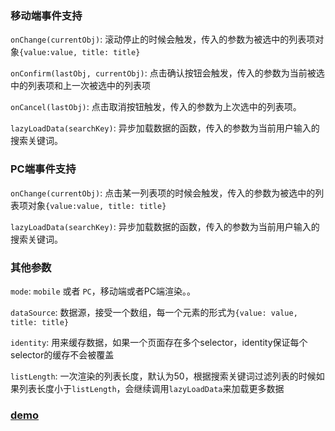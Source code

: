 ### 移动端事件支持

`onChange(currentObj)`: 滚动停止的时候会触发，传入的参数为被选中的列表项对象`{value:value, title: title}`

`onConfirm(lastObj, currentObj)`: 点击确认按钮会触发，传入的参数为当前被选中的列表项和上一次被选中的列表项

`onCancel(lastObj)`: 点击取消按钮触发，传入的参数为上次选中的列表项。

`lazyLoadData(searchKey)`: 异步加载数据的函数，传入的参数为当前用户输入的搜索关键词。


### PC端事件支持

`onChange(currentObj)`: 点击某一列表项的时候会触发，传入的参数为被选中的列表项对象`{value:value, title: title}`

`lazyLoadData(searchKey)`: 异步加载数据的函数，传入的参数为当前用户输入的搜索关键词。


### 其他参数

`mode`: `mobile` 或者 `PC`，移动端或者PC端渲染。。

`dataSource`: 数据源，接受一个数组，每一个元素的形式为`{value: value, title: title}`

`identity`: 用来缓存数据，如果一个页面存在多个selector，identity保证每个selector的缓存不会被覆盖

`listLength`: 一次渲染的列表长度，默认为50，根据搜索关键词过滤列表的时候如果列表长度小于`listLength`，会继续调用`lazyLoadData`来加载更多数据



### [demo](https://jsfiddle.net/n5u2wwjg/60754/)
